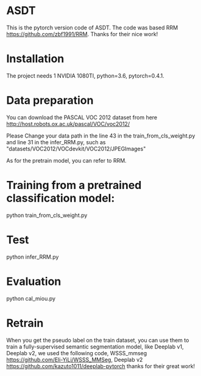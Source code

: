 # ASDT
This is the pytorch version code of ASDT. The code was based RRM <https://github.com/zbf1991/RRM>. Thanks for their nice work!

# Installation
The project needs 1 NVIDIA 1080TI, python=3.6, pytorch=0.4.1.

# Data preparation
You can download the PASCAL VOC 2012 dataset from here <http://host.robots.ox.ac.uk/pascal/VOC/voc2012/>

Please Change your data path in the line 43 in the train_from_cls_weight.py and line 31 in the infer_RRM.py, such as "datasets/VOC2012/VOCdevkit/VOC2012/JPEGImages"

As for the pretrain model, you can refer to RRM.

# Training from a pretrained classification model:
python train_from_cls_weight.py

# Test

python infer_RRM.py

# Evaluation

python cal_miou.py


# Retrain  

When you get the pseudo label on the train dataset, you can use them to train a fully-supervised semantic segmentation model, like Deeplab v1, Deeplab v2, we used the following code, WSSS_mmseg <https://github.com/Eli-YiLi/WSSS_MMSeg>, Deeplab v2 <https://github.com/kazuto1011/deeplab-pytorch> thanks for their great work! 
